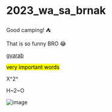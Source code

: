 # 2023_wa_sa_brnak
Good camping! :tent:

That is so funny BRO :joy:

[gyarab](https://www.gyarab.cz/)

<mark>very important words</mark>

X^2^

H~2~O

![image](files://C:\Users\Public\Pictures/WhiteBG_wide.png)

